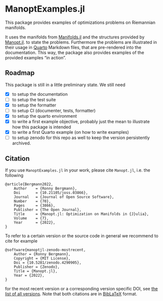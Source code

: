 # ManoptExamples.jl

This package provides examples of optimizations problems on Riemannian manifolds.

It uses the manifolds from [Manifolds.jl](https://juliamanifolds.github.io/Manifolds.jl/) and the structures provided by [Manopt.jl](https://manoptjl.org/).
to state the problems.
Furthermore the problems are illustrated in their usage in [Quarto]() Markdown files, that
are pre-rendered into the documentation. This way, the package also provides examples of
the provided examples “in action”.

## Roadmap

This package is still in a little preliminary state. We still need

* [x] to setup the documentation
* [ ] to setup the test suite
* [x] to setup the formatter
* [ ] to setup CI (documenter, tests, formatter)
* [x] to setup the quarto environment
* [x] to write a first example objective, probably just the mean to illustrate how this package is intended
* [x] to write a first Quarto example (on how to write examples)
* [ ] to setup zenodo for this repo as well to keep the version persistently archived.

## Citation

If you use `ManoptExamples.jl` in your work, please cite `Manopt.jl`, i.e. the following

```biblatex
@article{Bergmann2022,
    Author    = {Ronny Bergmann},
    Doi       = {10.21105/joss.03866},
    Journal   = {Journal of Open Source Software},
    Number    = {70},
    Pages     = {3866},
    Publisher = {The Open Journal},
    Title     = {Manopt.jl: Optimization on Manifolds in {J}ulia},
    Volume    = {7},
    Year      = {2022},
}
```

To refer to a certain version or the source code in general we recommend to cite for example

```biblatex
@software{manoptjl-zenodo-mostrecent,
    Author = {Ronny Bergmann},
    Copyright = {MIT License},
    Doi = {10.5281/zenodo.4290905},
    Publisher = {Zenodo},
    Title = {Manopt.jl},
    Year = {2022},
}
```

for the most recent version or a corresponding version specific DOI, see [the list of all versions](https://zenodo.org/search?page=1&size=20&q=conceptrecid:%224290905%22&sort=-version&all_versions=True).
Note that both citations are in [BibLaTeX](https://ctan.org/pkg/biblatex) format.